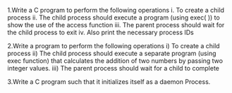 1.Write a C program to perform the following operations
    i. To create a child process
    ii. The child process should execute a program (using exec( )) to show the
    use of the access function
    iii. The parent process should wait for the child process to exit
    iv. Also print the necessary process IDs

2.Write a program to perform the following operations
    i) To create a child process
    ii) The child process should execute a separate program (using exec
    function) that calculates the addition of two numbers by passing two
    integer values.
    iii) The parent process should wait for a child to complete

3.Write a C program such that it initializes itself as a daemon Process.